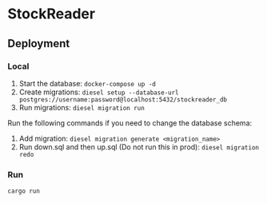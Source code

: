 # StockReader

## Deployment

### Local

1. Start the database: `docker-compose up -d`
2. Create migrations: `diesel setup --database-url postgres://username:password@localhost:5432/stockreader_db`
3. Run migrations: `diesel migration run`

Run the following commands if you need to change the database schema:

1. Add migration: `diesel migration generate <migration_name>`
2. Run down.sql and then up.sql (Do not run this in prod): `diesel migration redo`

### Run

```bash
cargo run
```
